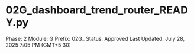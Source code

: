 # 02G_dashboard_trend_router_READY.py

Phase: 2
Module: G
Prefix: 02G_
Status: Approved
Last Updated: July 28, 2025 7:05 PM (GMT+5:30)
